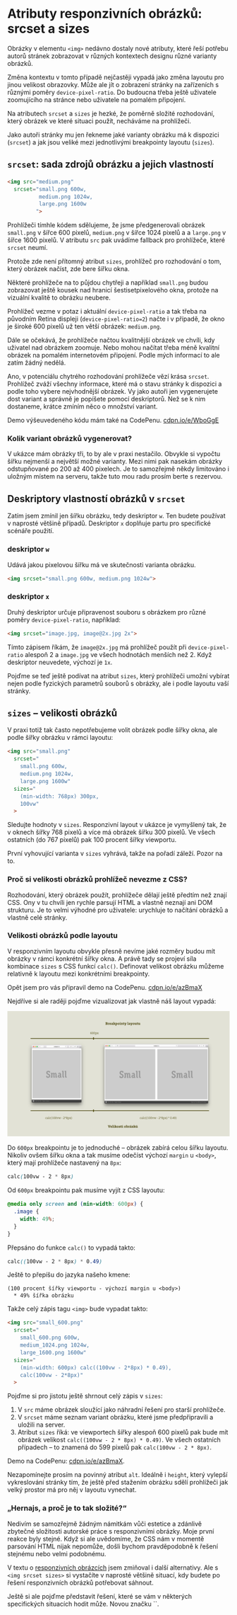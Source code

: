 # Atributy responzivních obrázků: srcset a sizes

Obrázky v elementu `<img>` nedávno dostaly nové atributy, které řeší potřebu autorů stránek zobrazovat v různých kontextech designu různé varianty obrázků.

Změna kontextu v tomto případě nejčastěji vypadá jako změna layoutu pro jinou velikost obrazovky. Může ale jít o zobrazení stránky na zařízeních s různými poměry `device-pixel-ratio`. Do budoucna třeba ještě uživatele zoomujícího na stránce nebo uživatele na pomalém připojení. 

<!-- AdSnippet -->

Na atributech `srcset` a `sizes` je hezké, že poměrně složité rozhodování, který obrázek ve které situaci použít, necháváme na prohlížeči. 

Jako autoři stránky mu jen řekneme jaké varianty obrázku má k dispozici (`srcset`) a jak jsou veliké mezi jednotlivými breakpointy layoutu (`sizes`).

## `srcset`: sada zdrojů obrázku a jejich vlastností

```html
<img src="medium.png"
  srcset="small.png 600w, 
          medium.png 1024w, 
          large.png 1600w
         ">
```

Prohlížeči tímhle kódem sdělujeme, že jsme předgenerovali obrázek `small.png` v šířce 600 pixelů, `medium.png` v šířce 1024 pixelů a a `large.png` v šířce 1600 pixelů. V atributu `src` pak uvádíme fallback pro prohlížeče, které `srcset` neumí.

Protože zde není přítomný atribut `sizes`, prohlížeč pro rozhodování o tom, který obrázek načíst, zde bere šířku okna. 

<!-- AdSnippet -->

Některé prohlížeče na to půjdou chytřeji a například `small.png` budou zobrazovat ještě kousek nad hranicí šestisetpixelového okna, protože na vizuální kvalitě to obrázku neubere.

Prohlížeč vezme v potaz i aktuální `device-pixel-ratio` a tak třeba na původním Retina displeji (`device-pixel-ratio=2`) načte i v případě, že okno je široké 600 pixelů už ten větší obrázek: `medium.png`.

Dále se očekává, že prohlížeče načtou kvalitnější obrázek ve chvíli, kdy uživatel nad obrázkem zoomuje. Nebo mohou načítat třeba méně kvalitní obrázek na pomalém internetovém připojení. Podle mých informací to ale zatím žádný nedělá.

Ano, v potenciálu chytrého rozhodování prohlížeče vězí krása `srcset`. Prohlížeč zváží všechny informace, které má o stavu stránky k dispozici a podle toho vybere nejvhodnější obrázek. Vy jako autoři jen vygenerujete dost variant a správně je popíšete pomocí deskriptorů. Než se k nim dostaneme, krátce zmíním něco o množství variant.

Demo výšeuvedeného kódu mám také na CodePenu. [cdpn.io/e/WboGgE](http://codepen.io/machal/pen/WboGgE?editors=100)


### Kolik variant obrázků vygenerovat?

V ukázce mám obrázky tři, to by ale v praxi nestačilo. Obvykle si vypočtu šířku nejmenší a největší možné varianty. Mezi nimi pak nasekám obrázky odstupňované po 200 až 400 pixelech. Je to samozřejmě někdy limitováno i uložným místem na serveru, takže tuto mou radu prosím berte s rezervou.



## Deskriptory vlastností obrázků v `srcset`

Zatím jsem zmínil jen šířku obrázku, tedy deskriptor `w`. Ten budete používat v naprosté většině případů. Deskriptor `x` doplňuje partu pro specifické scénáře použití.

### deskriptor `w`

Udává jakou pixelovou šířku má ve skutečnosti varianta obrázku.

```html
<img srcset="small.png 600w, medium.png 1024w">
```

### deskriptor `x`

Druhý deskriptor určuje připravenost souboru s obrázkem pro různé poměry `device-pixel-ratio`, například:

```html
<img srcset="image.jpg, image@2x.jpg 2x">
```

Tímto zápisem říkám, že `image@2x.jpg` má prohlížeč použít při `device-pixel-ratio` alespoň 2 a `image.jpg` ve všech hodnotách menších než 2. Když deskriptor neuvedete, výchozí je `1x`.

Pojďme se teď ještě podívat na atribut `sizes`, který prohlížeči umožní vybírat nejen podle fyzických parametrů souborů s obrázky, ale i podle layoutu vaší stránky.

## `sizes` – velikosti obrázků

V praxi totiž tak často nepotřebujeme volit obrázek podle šířky okna, ale podle šířky obrázku v rámci layoutu:

```html
<img src="small.png"
  srcset="
    small.png 600w, 
    medium.png 1024w, 
    large.png 1600w"
  sizes="
    (min-width: 768px) 300px, 
    100vw"
  >
```

Sledujte hodnoty v `sizes`. Responzivní layout v ukázce je vymyšlený tak, že v oknech šířky 768 pixelů a více má obrázek šířku 300 pixelů. Ve všech ostatních (do 767 pixelů) pak 100 procent šířky viewportu.

<!-- AdSnippet -->

První vyhovující varianta v `sizes` vyhrává, takže na pořadí záleží. Pozor na to.

### Proč si velikosti obrázků prohlížeč nevezme z CSS?

Rozhodování, který obrázek použít, prohlížeče dělají ještě předtím než znají CSS. Ony v tu chvíli jen rychle parsují HTML a vlastně neznají ani DOM strukturu. Je to velmi výhodné pro uživatele: urychluje to načítání obrázků a vlastně celé stránky.

### Velikosti obrázků podle layoutu

V responzivním layoutu obvykle přesně nevíme jaké rozměry budou mít obrázky v rámci konkrétní šířky okna. A právě tady se projeví síla kombinace `sizes` s CSS funkcí `calc()`. Definovat velikost obrázku můžeme relativně k layoutu mezi konkrétními breakpointy.

Opět jsem pro vás připravil demo na CodePenu. [cdpn.io/e/azBmaX](http://codepen.io/machal/pen/azBmaX?editors=110)

Nejdříve si ale raději pojďme vizualizovat jak vlastně náš layout vypadá:

![Layout příkladu pro demonstraci srcset/sizes](dist/images/original/rwd-obrazky-priklad-layout.jpg)

Do `600px` breakpointu je to jednoduché – obrázek zabírá celou šířku layoutu. Nikoliv ovšem šířku okna a tak musíme odečíst výchozí `margin` u `<body>`, který mají prohlížeče nastavený na `8px`:

```css
calc(100vw - 2 * 8px)
```

Od `600px` breakpointu pak musíme vyjít z CSS layoutu:

```css
@media only screen and (min-width: 600px) {
  .image {
    width: 49%;
  }
}
```

Přepsáno do funkce `calc()` to vypadá takto:

```css
calc((100vw - 2 * 8px) * 0.49)
```

Ještě to přepíšu do jazyka našeho kmene:

```
(100 procent šířky viewportu - výchozí margin u <body>) 
  * 49% šířka obrázku
```

Takže celý zápis tagu `<img>` bude vypadat takto:

```html
<img src="small_600.png"
  srcset="
    small_600.png 600w, 
    medium_1024.png 1024w, 
    large_1600.png 1600w"
  sizes="
    (min-width: 600px) calc((100vw - 2*8px) * 0.49), 
    calc(100vw - 2*8px)"
  >
```

Pojďme si pro jistotu ještě shrnout celý zápis v `sizes`:

1. V `src` máme obrázek sloužící jako náhradní řešení pro starší prohlížeče.
2. V `srcset` máme seznam variant obrázku, které jsme předpřipravili a uložili na server.
3. Atribut `sizes` říká: ve viewportech šířky alespoň 600 pixelů pak bude mít obrázek velikost `calc((100vw - 2 * 8px) * 0.49)`. Ve všech ostatních případech – to znamená do 599 pixelů pak `calc(100vw - 2 * 8px)`.

Demo na CodePenu: [cdpn.io/e/azBmaX](http://codepen.io/machal/full/azBmaX?editors=110). 

Nezapomínejte prosím na povinný atribut `alt`. Ideálně i `height`, který vylepší vykreslování stránky tím, že ještě před stažením obrázku sdělí prohlížeči jak velký prostor má pro něj v layoutu vynechat.

### „Hernajs, a proč je to tak složité?“

Nedivím se samozřejmě žádným námitkám vůči estetice a zdánlivě zbytečné složitosti autorské práce s responzivními obrázky. Moje první reakce byly stejné. Když si ale uvědomíme, že CSS nám v momentě parsování HTML nijak nepomůže, došli bychom pravděpodobně k řešení stejnému nebo velmi podobnému.

V textu o [responzivních obrázcích](responzivni-obrazky.md) jsem zmiňoval i další alternativy. Ale s `<img srcset sizes>` si vystačíte v naprosté většině situací, kdy budete po řešení responzivních obrázků potřebovat sáhnout.

<div class="ebook-only" markdown="1">
  Ještě si ale pojďme představit řešení, které se vám v některých specifických situacích hodit může. Novou značku `<picture>`.
</div>


